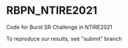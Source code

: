 # RBPN_NTIRE2021
Code for Burst SR Challenge in NTIRE2021

To reproduce our results, see "submit" branch

